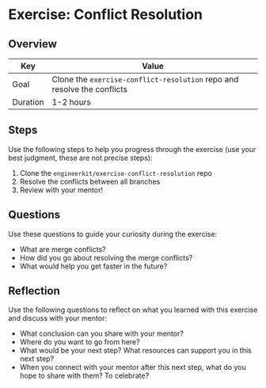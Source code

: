 # Exercise: Conflict Resolution

## Overview

| Key | Value |
| --- | --- |
| Goal | Clone the `exercise-conflict-resolution` repo and resolve the conflicts |
| Duration | 1-2 hours |

## Steps

Use the following steps to help you progress through the exercise (use your best judgment, these are not precise steps):

1. Clone the `engineerkit/exercise-conflict-resolution` repo
2. Resolve the conflicts between all branches
3. Review with your mentor!

## Questions

Use these questions to guide your curiosity during the exercise:

- What are merge conflicts?
- How did you go about resolving the merge conflicts?
- What would help you get faster in the future?

## Reflection

Use the following questions to reflect on what you learned with this exercise and discuss with your mentor:

- What conclusion can you share with your mentor?
- Where do you want to go from here?
- What would be your next step? What resources can support you in this next step?
- When you connect with your mentor after this next step, what do you hope to share with them? To celebrate? 


